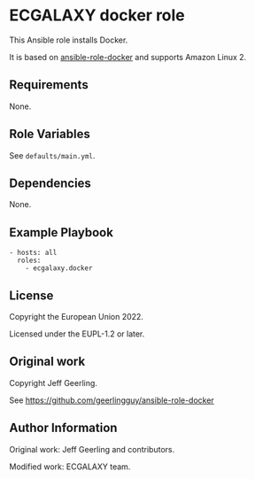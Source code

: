 ECGALAXY docker role
====================

This Ansible role installs Docker.

It is based on [ansible-role-docker](https://github.com/geerlingguy/ansible-role-docker) and supports Amazon Linux 2.

Requirements
------------

None.

Role Variables
--------------

See `defaults/main.yml`.

Dependencies
------------

None.

Example Playbook
----------------

    - hosts: all
      roles:
        - ecgalaxy.docker

License
-------

Copyright the European Union 2022.

Licensed under the EUPL-1.2 or later.

Original work
-------------

Copyright Jeff Geerling.

See https://github.com/geerlingguy/ansible-role-docker

Author Information
------------------

Original work: Jeff Geerling and contributors.

Modified work: ECGALAXY team.
